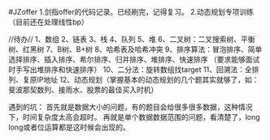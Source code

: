 #JZoffer
1.剑指offer的代码记录。已经刷完，记得复习。
2.动态规划专项训练（目前还在处理线性bp）

//待办//
1、数组
2、链表
3、栈
4、队列
5、堆
6、二叉树：二叉搜索树、平衡树、红黑树
7、B树、B+树
8、哈希表及哈希冲突
9、排序算法：冒泡排序、简单选择排序、插入排序、希尔排序、归并排序、堆排序、快速排序
（要求能够面试时手写出堆排序和快速排序）
10、二分法：旋转数组找target
11、回溯法：全排列、复原IP地址
12、动态规划（掌握基本的动态规划的几个题其实就够了，如：斐波那契数列、接雨水、股票的最佳买入时机）



遇到的坑：
	首先就是数据大小的问题，有的题目会给很多很多数据，这种情况下，时间复杂度太高会超时。
	再就是单个数据数据范围的问题，看清楚了，long long或者位运算都是这时候会出现的。

